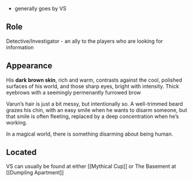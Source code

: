 - generally goes by VS

## Role

Detective/Investigator - an ally to the players who are looking for information

## Appearance

His **dark brown skin**, rich and warm, contrasts against the cool, polished surfaces of his world, and those sharp eyes, bright with intensity. Thick eyebrows with a seemingly permenantly furrowed brow

Varun’s hair is just a bit messy, but intentionally so. A well-trimmed beard grazes his chin, with an easy smile when he wants to disarm someone, but that smile is often fleeting, replaced by a deep concentration when he’s working. 

In a magical world, there is something disarming about being human. 
## Located

VS can usually be found at either [[Mythical Cup]] or The Basement at [[Dumpling Apartment]]
